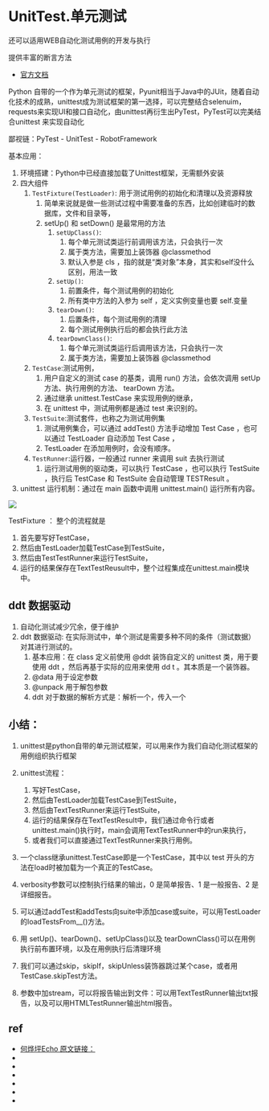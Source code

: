 # UnitTest.单元测试

还可以适用WEB自动化测试用例的开发与执行

提供丰富的断言方法

* [官方文档](https://docs.python.org/zh-cn/3/library/unittest.html)


Python 自带的一个作为单元测试的框架，Pyunit相当于Java中的JUit，随着自动化技术的成熟，unittest成为测试框架的第一选择，可以完整结合selenuim，requests来实现UI和接口自动化，由unittest再衍生出PyTest，PyTest可以完美结合unittest
来实现自动化

鄙视链：PyTest - UnitTest - RobotFramework

基本应用：
1. 环境搭建：Python中已经直接加载了Unittest框架，无需额外安装
2. 四大组件
   1. `TestFixture(TestLoader)`: 用于测试用例的初始化和清理以及资源释放
      1. 简单来说就是做一些测试过程中需要准备的东西，比如创建临时的数据库，文件和目录等，
      2. setUp() 和 setDown() 是最常用的方法
         1. `setUpClass()`: 
            1. 每个单元测试类运行前调用该方法，只会执行一次
            2. 属于类方法，需要加上装饰器 @classmethod 
            3. 默认入参是 cls ，指的就是“类对象”本身，其实和self没什么区别，用法一致
         2. `setUp()`:
            1. 前置条件，每个测试用例的初始化
            2. 所有类中方法的入参为 self ，定义实例变量也要 self.变量 
         3. `tearDown()`:
            1. 后置条件，每个测试用例的清理
            2. 每个测试用例执行后的都会执行此方法
         4. `tearDownClass()`: 
            1. 每个单元测试类运行后调用该方法，只会执行一次
            2. 属于类方法，需要加上装饰器 @classmethod 
   2. `TestCase`:测试用例，
      1. 用户自定义的测试 case 的基类，调用 run() 方法，会依次调用 setUp 方法、执行用例的方法、 tearDown 方法。
      2. 通过继承 unittest.TestCase 来实现用例的继承，
      3. 在 unittest 中，测试用例都是通过 test 来识别的。
   3. `TestSuite`:测试套件，也称之为测试用例集
      1. 测试用例集合，可以通过 addTest() 方法手动增加 Test Case ，也可以通过 TestLoader 自动添加 Test Case ，
      2. TestLoader 在添加用例时，会没有顺序。
   4. `TestRunner`:运行器，一般通过 runner 来调用 suit 去执行测试
      1. 运行测试用例的驱动类，可以执行 TestCase ，也可以执行 TestSuite ，执行后 TestCase 和 TestSuite 会自动管理 TESTResult 。
3. unittest 运行机制：通过在 main 函数中调用 unittest.main() 运行所有内容。

![](pics/unittest组件.png)



TestFixture ： 
整个的流程就是
1. 首先要写好TestCase，
2. 然后由TestLoader加载TestCase到TestSuite，
3. 然后由TestTestRunner来运行TestSuite，
4. 运行的结果保存在TextTestReusult中，整个过程集成在unittest.main模块中。



## ddt 数据驱动
1. 自动化测试减少冗余，便于维护
2. ddt 数据驱动: 在实际测试中，单个测试是需要多种不同的条件（测试数据）对其进行测试的。
   1. 基本应用：在 class 定义前使用 @ddt 装饰自定义的 unittest 类，用于要使用 ddt ，然后再基于实际的应用来使用 dd t 。其本质是一个装饰器。
   2. @data 用于设定参数
   3. @unpack 用于解包参数
   4. ddt 对于数据的解析方式是：解析一个，传入一个



## 小结：

1. unittest是python自带的单元测试框架，可以用来作为我们自动化测试框架的用例组织执行框架

2. unittest流程：
   1. 写好TestCase，
   2. 然后由TestLoader加载TestCase到TestSuite，
   3. 然后由TextTestRunner来运行TestSuite，
   4. 运行的结果保存在TextTestResult中，我们通过命令行或者unittest.main()执行时，main会调用TextTestRunner中的run来执行，
   5. 或者我们可以直接通过TextTestRunner来执行用例。

3. 一个class继承unittest.TestCase即是一个TestCase，其中以 test 开头的方法在load时被加载为一个真正的TestCase。

4. verbosity参数可以控制执行结果的输出，0 是简单报告、1 是一般报告、2 是详细报告。

5. 可以通过addTest和addTests向suite中添加case或suite，可以用TestLoader的loadTestsFrom__()方法。

6. 用 setUp()、tearDown()、setUpClass()以及 tearDownClass()可以在用例执行前布置环境，以及在用例执行后清理环境

7. 我们可以通过skip，skipIf，skipUnless装饰器跳过某个case，或者用TestCase.skipTest方法。

8. 参数中加stream，可以将报告输出到文件：可以用TextTestRunner输出txt报告，以及可以用HTMLTestRunner输出html报告。




## ref
* [何烨坪Echo 原文链接：](https://blog.csdn.net/heye13/article/details/81627538)
* []()
* []()
* []()
* []()
* []()
* []()
